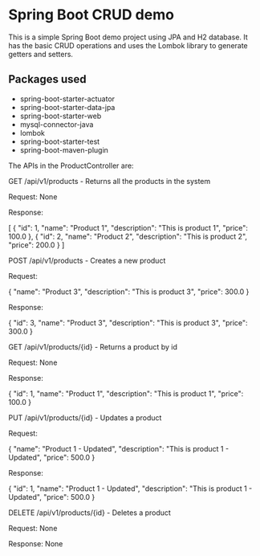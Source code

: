 # Spring Boot CRUD demo

This is a simple Spring Boot demo project using JPA and H2 database. It has the basic CRUD operations and uses the Lombok library to generate getters and setters.

## Packages used

* spring-boot-starter-actuator
* spring-boot-starter-data-jpa
* spring-boot-starter-web
* mysql-connector-java
* lombok
* spring-boot-starter-test
* spring-boot-maven-plugin

The APIs in the ProductController are:

GET /api/v1/products - Returns all the products in the system

Request: None

Response:

[
  {
    "id": 1,
    "name": "Product 1",
    "description": "This is product 1",
    "price": 100.0
  },
  {
    "id": 2,
    "name": "Product 2",
    "description": "This is product 2",
    "price": 200.0
  }
]


POST /api/v1/products - Creates a new product

Request:

{
  "name": "Product 3",
  "description": "This is product 3",
  "price": 300.0
}

Response:

{
  "id": 3,
  "name": "Product 3",
  "description": "This is product 3",
  "price": 300.0
}


GET /api/v1/products/{id} - Returns a product by id

Request: None

Response:

{
  "id": 1,
  "name": "Product 1",
  "description": "This is product 1",
  "price": 100.0
}


PUT /api/v1/products/{id} - Updates a product

Request:

{
  "name": "Product 1 - Updated",
  "description": "This is product 1 - Updated",
  "price": 500.0
}

Response:

{
  "id": 1,
  "name": "Product 1 - Updated",
  "description": "This is product 1 - Updated",
  "price": 500.0
}


DELETE /api/v1/products/{id} - Deletes a product

Request: None

Response: None

